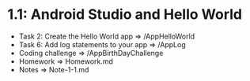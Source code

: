 # 1.1: Android Studio and Hello World

- Task 2: Create the Hello World app => /AppHelloWorld
- Task 6: Add log statements to your app => /AppLog
- Coding challenge => /AppBirthDayChallenge
- Homework => Homework.md
- Notes => Note-1-1.md